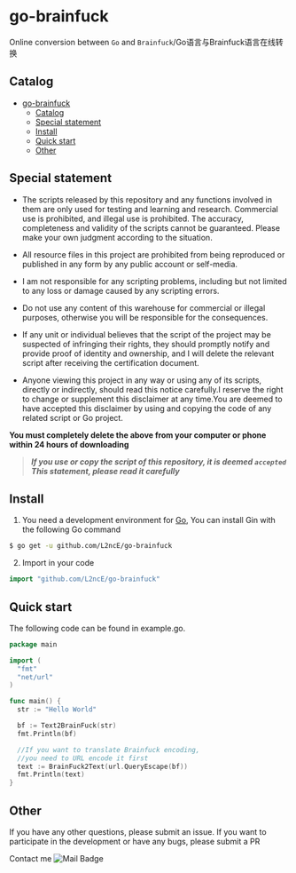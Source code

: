 # go-brainfuck

Online conversion between `Go` and `Brainfuck`/Go语言与Brainfuck语言在线转换

## Catalog

- [go-brainfuck](#go-brainfuck)
    - [Catalog](#Catalog)
    - [Special statement](#Special-statement)
    - [Install](#Install)
    - [Quick start](#Quick-start)
    - [Other](#Other)

## Special statement

- The scripts released by this repository and any functions involved in them are only used for testing and learning and
  research. Commercial use is prohibited, and illegal use is prohibited. The accuracy, completeness and validity of the
  scripts cannot be guaranteed. Please make your own judgment according to the situation.

- All resource files in this project are prohibited from being reproduced or published in any form by any public account
  or self-media.

- I am not responsible for any scripting problems, including but not limited to any loss or damage caused by any
  scripting errors.

- Do not use any content of this warehouse for commercial or illegal purposes, otherwise you will be responsible for the
  consequences.

- If any unit or individual believes that the script of the project may be suspected of infringing their rights, they
  should promptly notify and provide proof of identity and ownership, and I will delete the relevant script after
  receiving the certification document.

- Anyone viewing this project in any way or using any of its scripts, directly or indirectly, should read this notice
  carefully.I reserve the right to change or supplement this disclaimer at any time.You are deemed to have accepted this
  disclaimer by using and copying the code of any related script or Go project.

**You must completely delete the above from your computer or phone within 24 hours of downloading**

> ***If you use or copy the script of this repository, it is deemed `accepted` This statement, please read it
carefully***

## Install

1. You need a development environment for [Go](https://golang.org/), You can install Gin with the following Go command

```sh
$ go get -u github.com/L2ncE/go-brainfuck
```

2. Import in your code

```go
import "github.com/L2ncE/go-brainfuck"
```

## Quick start

The following code can be found in example.go.

```go
package main

import (
  "fmt"
  "net/url"
)

func main() {
  str := "Hello World"

  bf := Text2BrainFuck(str)
  fmt.Println(bf)

  //If you want to translate Brainfuck encoding,
  //you need to URL encode it first
  text := BrainFuck2Text(url.QueryEscape(bf))
  fmt.Println(text)
}
```


## Other

If you have any other questions, please submit an issue. If you want to participate in the development or have any bugs, please submit a PR

Contact me ![Mail Badge](https://img.shields.io/badge/-llance_24@foxmail.com-c14438?style=flat&logo=Gmail&logoColor=white&link=mailto:llance_24@foxmail.com)
